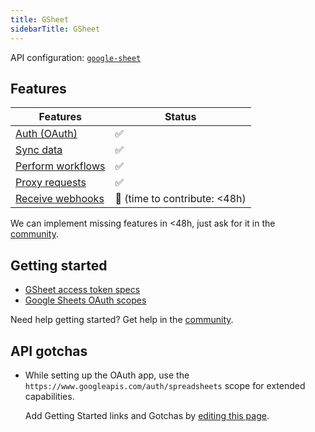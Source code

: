 ```yaml
---
title: GSheet
sidebarTitle: GSheet
---
```


API configuration: [`google-sheet`]()

## Features

| Features | Status |
| - | - |
| [Auth (OAuth)](/integrate/guides/authorize-an-api) | ✅ |
| [Sync data](/integrate/guides/sync-data-from-an-api) | ✅ |
| [Perform workflows](/integrate/guides/perform-workflows-with-an-api) | ✅ |
| [Proxy requests](/integrate/guides/proxy-requests-to-an-api) | ✅ |
| [Receive webhooks](/integrate/guides/receive-webhooks-from-an-api) | 🚫 (time to contribute: &lt;48h) |

We can implement missing features in &lt;48h, just ask for it in the [community]().

## Getting started

-   [GSheet access token specs](https://cloud.google.com/iam/docs/reference/sts/rest/v1/TopLevel/token#response-body)
-   [Google Sheets OAuth scopes](https://developers.google.com/identity/protocols/oauth2/scopes#sheets)

Need help getting started? Get help in the [community]().

## API gotchas

-   While setting up the OAuth app, use the `https://www.googleapis.com/auth/spreadsheets` scope for extended capabilities.


    Add Getting Started links and Gotchas by [editing this page]().


